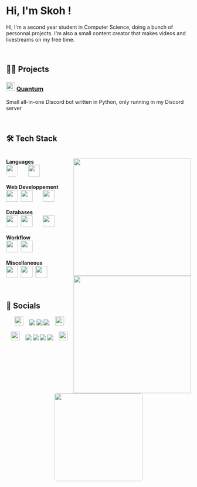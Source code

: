 # Hi, I'm Skoh !
Hi, I'm a second year student in Computer Science, doing a bunch of personnal projects. I'm also a small content creator that makes videos and livestreams on my free time.


<br>


## 👨‍💻 Projects


<!--### <a href="#"><img src="https://static.wikia.nocookie.net/arksurvivalevolved_gamepedia/images/f/f2/Mod_Ark_Eternal_Prime_Wyvern.png/revision/latest?cb=20190725181456" width="24px"/></a>&nbsp;[Wyvern](https://github.com/SkohTV/Wyvern)&nbsp;<a href="#"><img src="https://skillicons.dev/icons?i=cpp" height="16px"></a>-->
<!--???-->

<!--### <a href="#"><img src="https://em-content.zobj.net/source/google/350/pancakes_1f95e.png" width="24px"/></a>&nbsp;[Crepes](https://github.com/SkohTV/Crepes)&nbsp;<a href="#"><img src="https://skillicons.dev/icons?i=rust" height="16px"></a>-->
<!--???-->

### <a href="#"><img src="https://cdn.discordapp.com/avatars/1033842126334742659/5235b0f44210455555f1685cac3580b9.png?size=1024" width="24px"/></a>&nbsp;[Quantum](https://github.com/SkohTV/Quantum-bot)&nbsp;<a href="#"><img src="https://skillicons.dev/icons?i=python" height="16px"></a>
Small all-in-one Discord bot written in Python, only running in my Discord server



<br>


## 🛠 Tech Stack

<p align=center><div><br>
		<a href="#"><img align=right width=320 src=https://github-readme-stats.vercel.app/api/top-langs/?username=SkohTV&langs_count=10&theme=onedark&layout=compact&hide_border=true&count_private=true&hide=HTML,Shell,CSS,Makefile,Less,Sass,CMake,SCSS></a>
<b>Languages</b><br>
	<a href="https://docs.modular.com/mojo/programming-manual.html"><img src="https://avatars.githubusercontent.com/u/39327063?s=200&v=4" height="32px" style="border-radius:6px"></a>
	<a href="https://www.python.org"><img src="https://skillicons.dev/icons?i=python" height="16px"></a>&nbsp;
	<a href="https://www.cplusplus.com"><img src="https://skillicons.dev/icons?i=cpp" height="32px"></a>
	<a href="https://www.cprogramming.com"><img src="https://skillicons.dev/icons?i=c" height="16px"></a>&nbsp;
	<!--<a href="https://www.rust-lang.org"><img src="https://skillicons.dev/icons?i=rust" height="32px"></a>&nbsp;&nbsp;&nbsp;&nbsp;-->
	<!--<a href="https://www.java.com"><img src="https://skillicons.dev/icons?i=java" height="32px"></a>&nbsp;-->
	<!--<a href="https://go.dev"><img src="https://skillicons.dev/icons?i=go" height="32px"></a>&nbsp;-->
	<!--<a href="https://learn.microsoft.com/en-us/dotnet/csharp/"><img src="https://skillicons.dev/icons?i=cs" height="32px"></a>-->
<br><br><b>Web Developpement</b><br>
	<a href="https://developer.mozilla.org/en-US/docs/Web/HTML"><img src="https://skillicons.dev/icons?i=html" height="32px"></a>&nbsp;
	<a href="https://sass-lang.com"><img src="https://skillicons.dev/icons?i=sass" height="32px"></a>
	<a href="https://developer.mozilla.org/en-US/docs/Web/CSS/"><img src="https://skillicons.dev/icons?i=css" height="16px"></a>&nbsp;
	<a href="https://developer.mozilla.org/en-US/docs/Web/JavaScript/"><img src="https://skillicons.dev/icons?i=js" height="32px"></a>&nbsp;
	<!--<a href="https://www.php.net"><img src="https://skillicons.dev/icons?i=php" height="32px"></a>&nbsp;-->
	<!--<a href="https://tailwindcss.com"><img src="https://skillicons.dev/icons?i=tailwind" height="32px"></a>&nbsp;-->
<br><br><b>Databases</b><br>
	<a href="https://www.mongodb.com"><img src="https://skillicons.dev/icons?i=mongodb" height="32px"></a>&nbsp;
	<a href="https://www.mysql.com"><img src="https://skillicons.dev/icons?i=mysql" height="32px"></a>
	<a href="https://www.sqlite.org"><img src="https://skillicons.dev/icons?i=sqlite" height="16px"></a>&nbsp;
	<!--<a href="https://cassandra.apache.org"><img src="https://skillicons.dev/icons?i=cassandra" height="32px"></a>&nbsp;-->
	<a href="https://redis.io"><img src="https://skillicons.dev/icons?i=redis" height="32px"></a>&nbsp;
		<br><a href="#"><img width=320 align=right src="https://github-profile-trophy.vercel.app/?username=skohTV&row=2&column=3&theme=onedark&no-frame=true"></a>
<br><b>Workflow</b><br>
	<a href="https://github.com/torvalds/linux"><img src="https://skillicons.dev/icons?i=linux" height="32px"></a>&nbsp;
	<!--<a href="https://neovim.io"><img src="https://skillicons.dev/icons?i=neovim" height="32px"></a>&nbsp;-->
	<a href="https://code.visualstudio.com"><img src="https://skillicons.dev/icons?i=vscode" height="32px"></a>&nbsp;
<br><br><b>Miscellaneous</b><br>
	<a href="https://www.docker.com"><img src="https://skillicons.dev/icons?i=docker" height="32px"></a>&nbsp;
	<a href="https://www.gnu.org/software/bash/"><img src="https://skillicons.dev/icons?i=bash" height="32px"></a>&nbsp;
	<!--<a href="https://docs.microsoft.com/en-us/powershell/"><img src="https://skillicons.dev/icons?i=powershell" height="32px"></a>&nbsp;-->
	<a href="https://cmake.org"><img src="https://skillicons.dev/icons?i=cmake" height="32px"></a>
<br><div></p>


<br>


## 🔮 Socials


<p align="center">
	<a href="#"><img src="https://emojipedia-us.s3.amazonaws.com/source/skype/289/laptop_1f4bb.png" width="24px"></a>
	<span>&nbsp;&nbsp;</span>
	<a href="https://github.com/SkohTV" target="_blank"><img src="https://img.shields.io/badge/Github-%23000000.svg?logo=Github&logoColor=white" style="vertical-align:center"/></a>
	<a href="https://stackoverflow.com/users/21143650/skoh"><img src="https://img.shields.io/badge/Stack%20Overflow-FF6600.svg?logo=Stack%20Overflow&logoColor=white" style="vertical-align:center"/></a>
	<a href="https://www.linkedin.com/in/noé-lorret-despret-650721279" target="_blank"><img src="https://img.shields.io/badge/LinkedIn-%230077B5.svg?logo=linkedin&logoColor=white" style="vertical-align:center"/></a>
	<span>&nbsp;&nbsp;</span>
	<a href="#"><img src="https://emojipedia-us.s3.amazonaws.com/source/skype/289/laptop_1f4bb.png" width="24px"></a>
</p>

<p align="center">
	<a href="#"><img src="https://emojipedia-us.s3.amazonaws.com/source/skype/289/movie-camera_1f3a5.png" width="24px"></a>
	<span>&nbsp;&nbsp;</span>
	<a href="https://youtube.com/@Skoh"><img src="https://img.shields.io/badge/YouTube-%23FF0000.svg?logo=YouTube&logoColor=white" style="vertical-align:center"/></a>
	<a href="https://discord.gg/G8hrncZ"><img src="https://img.shields.io/badge/Discord-%237289DA.svg?logo=Discord&logoColor=white" style="vertical-align:center"/></a>
	<a href="https://instagram.com/SkohTV"><img src="https://img.shields.io/badge/Instagram-%23E4405F.svg?logo=Instagram&logoColor=white" style="vertical-align:center"/></a>
	<a href="https://tiktok.com/@skohtv"><img src="https://img.shields.io/badge/TikTok-%23000000.svg?logo=TikTok&logoColor=white" style="vertical-align:center"/></a>
	<span>&nbsp;&nbsp;</span>
	<a href="#"><img src="https://emojipedia-us.s3.amazonaws.com/source/skype/289/movie-camera_1f3a5.png" width="24px"></a>
</p>

<div align=center>
	<a href="#">
		<img align=center style="border-radius:5px" width=240 src=https://i.ibb.co/hmy2nfd/overcome-1.png>
	</a>
</div>



<!-- 


	For links to tech stacks icon : https://skillicons.dev
	For links to tech stacks url : https://rahuldkjain.github.io/gh-profile-readme-generator/
	For pannels : https://gprm.itsvg.in


-->

